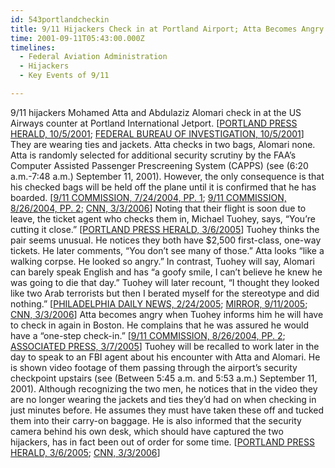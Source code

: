 ```yaml
---
id: 543portlandcheckin
title: 9/11 Hijackers Check in at Portland Airport; Atta Becomes Angry with Ticket Agent
time: 2001-09-11T05:43:00.000Z
timelines:
  - Federal Aviation Administration
  - Hijackers
  - Key Events of 9/11

---
```


9/11 hijackers Mohamed Atta and Abdulaziz Alomari check in at the US Airways counter at Portland International Jetport. [[PORTLAND PRESS HERALD, 10/5/2001][1]; [FEDERAL BUREAU OF INVESTIGATION, 10/5/2001][2]]
They are wearing ties and jackets. Atta checks in two bags, Alomari none. Atta is randomly selected for additional security scrutiny by the FAA’s Computer Assisted Passenger Prescreening System (CAPPS) (see (6:20 a.m.-7:48 a.m.) September 11, 2001). However, the only consequence is that his checked bags will be held off the plane until it is confirmed that he has boarded. [[9/11 COMMISSION, 7/24/2004, PP. 1][3]; [9/11 COMMISSION, 8/26/2004, PP. 2][4]; [CNN, 3/3/2006][5]]
Noting that their flight is soon due to leave, the ticket agent who checks them in, Michael Tuohey, says, “You’re cutting it close.” [[PORTLAND PRESS HERALD, 3/6/2005][6]]
Tuohey thinks the pair seems unusual. He notices they both have $2,500 first-class, one-way tickets. He later comments, “You don’t see many of those.” Atta looks “like a walking corpse. He looked so angry.” In contrast, Tuohey will say, Alomari can barely speak English and has “a goofy smile, I can’t believe he knew he was going to die that day.” Tuohey will later recount, “I thought they looked like two Arab terrorists but then I berated myself for the stereotype and did nothing.” [[PHILADELPHIA DAILY NEWS, 2/24/2005][7]; [MIRROR, 9/11/2005][8]; [CNN, 3/3/2006][9]]
Atta becomes angry when Tuohey informs him he will have to check in again in Boston. He complains that he was assured he would have a “one-step check-in.” [[9/11 COMMISSION, 8/26/2004, PP. 2][10]; [ASSOCIATED PRESS, 3/7/2005][11]]
Tuohey will be recalled to work later in the day to speak to an FBI agent about his encounter with Atta and Alomari. He is shown video footage of them passing through the airport’s security checkpoint upstairs (see (Between 5:45 a.m. and 5:53 a.m.) September 11, 2001). Although recognizing the two men, he notices that in the video they are no longer wearing the jackets and ties they’d had on when checking in just minutes before. He assumes they must have taken these off and tucked them into their carry-on baggage. He is also informed that the security camera behind his own desk, which should have captured the two hijackers, has in fact been out of order for some time. [[PORTLAND PRESS HERALD, 3/6/2005][12]; [CNN, 3/3/2006][13]]

[1]: http://web.archive.org/web/20040404001010/http://www.portland.com/news/attack/011005fbi.shtml
[2]: http://www.fbi.gov/news/pressrel/press-releases/boston-division-seeks-assistance/
[3]: http://web.archive.org/web/20041020144854/http://www.decloah.com/mirrors/9-11/911_Report.txt
[4]: https://www.hsdl.org/?view&did=484625
[5]: http://transcripts.cnn.com/TRANSCRIPTS/0603/03/lol.03.html
[6]: http://web.archive.org/web/20050308004944/http://pressherald.mainetoday.com/news/local/050306terror.shtml
[7]: http://web.archive.org/web/20050227013534/http://www.philly.com/mld/philly/news/columnists/michael_smerconish/10977209.htm
[8]: http://www.sundaymirror.co.uk/archive/archive/tm_method=full%26objectid=15955447%26siteid=62484-name_page.html
[9]: http://transcripts.cnn.com/TRANSCRIPTS/0603/03/lol.03.html
[10]: https://www.hsdl.org/?view&did=484625
[11]: http://www.foxnews.com/printer_friendly_story/0,3566,149635,00.html
[12]: http://web.archive.org/web/20050308004944/http://pressherald.mainetoday.com/news/local/050306terror.shtml
[13]: http://transcripts.cnn.com/TRANSCRIPTS/0603/03/lol.03.html
